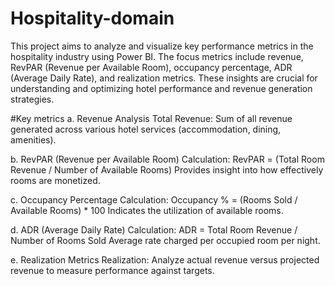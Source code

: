 # Hospitality-domain
This project aims to analyze and visualize key performance metrics in the hospitality industry using Power BI. The focus metrics include revenue, RevPAR (Revenue per Available Room), occupancy percentage, ADR (Average Daily Rate), and realization metrics. These insights are crucial for understanding and optimizing hotel performance and revenue generation strategies.

#Key metrics 
a. Revenue Analysis
Total Revenue:
Sum of all revenue generated across various hotel services (accommodation, dining, amenities).

b. RevPAR (Revenue per Available Room)
Calculation:
RevPAR = (Total Room Revenue / Number of Available Rooms)
Provides insight into how effectively rooms are monetized.

c. Occupancy Percentage
Calculation:
Occupancy % = (Rooms Sold / Available Rooms) * 100
Indicates the utilization of available rooms.

d. ADR (Average Daily Rate)
Calculation:
ADR = Total Room Revenue / Number of Rooms Sold
Average rate charged per occupied room per night.

e. Realization Metrics
Realization:
Analyze actual revenue versus projected revenue to measure performance against targets.
